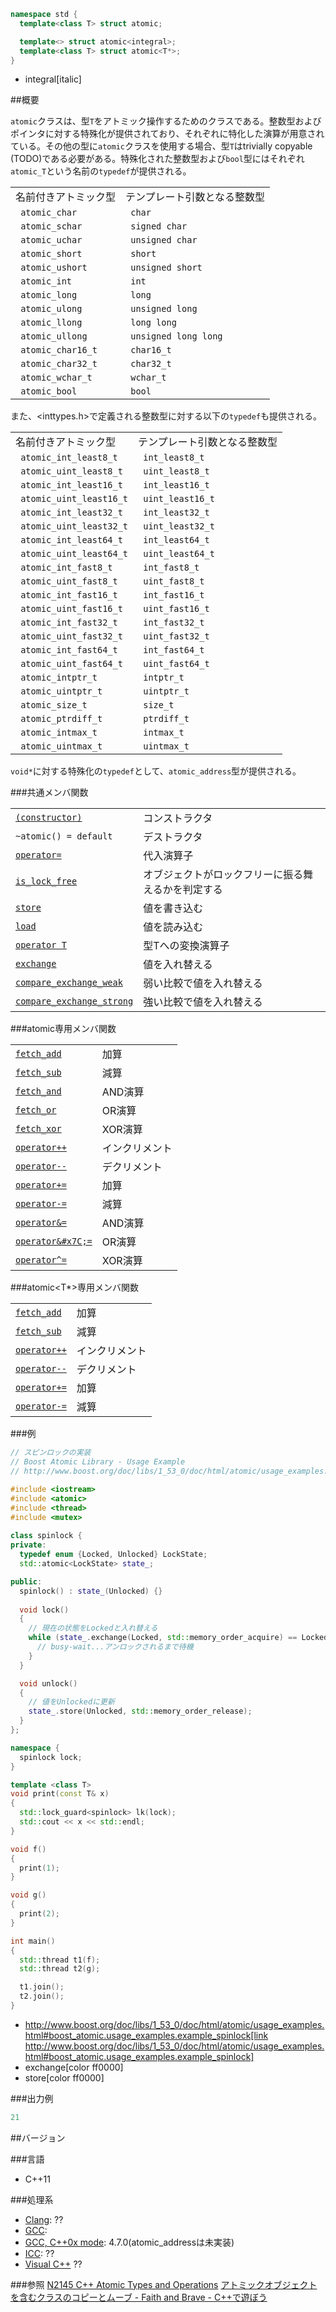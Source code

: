 ```cpp
namespace std {
  template<class T> struct atomic;

  template<> struct atomic<integral>;
  template<class T> struct atomic<T*>;
}
```
* integral[italic]

##概要

`atomic`クラスは、型`T`をアトミック操作するためのクラスである。整数型およびポインタに対する特殊化が提供されており、それぞれに特化した演算が用意されている。その他の型に`atomic`クラスを使用する場合、型`T`はtrivially copyable (TODO)である必要がある。特殊化された整数型および`bool`型にはそれぞれ`atomic_T`という名前の`typedef`が提供される。

| | |
|-----------------------------|--------------------------------|
| 名前付きアトミック型 | テンプレート引数となる整数型 |
|` atomic_char` |` char` |
|` atomic_schar` |` signed char` |
|` atomic_uchar` |` unsigned char` |
|` atomic_short` |` short` |
|` atomic_ushort` |` unsigned short` |
|` atomic_int` |` int` |
|` atomic_long` |` long` |
|` atomic_ulong` |` unsigned long` |
|` atomic_llong` |` long long` |
|` atomic_ullong` |` unsigned long long` |
|` atomic_char16_t` |` char16_t` |
|` atomic_char32_t` |` char32_t` |
|` atomic_wchar_t` |` wchar_t` |
|` atomic_bool` |` bool` |
また、<inttypes.h>で定義される整数型に対する以下の`typedef`も提供される。

| | |
|-----------------------------------|----------------------------|
| 名前付きアトミック型 | テンプレート引数となる整数型 |
|` atomic_int_least8_t` |` int_least8_t` |
|` atomic_uint_least8_t` |` uint_least8_t` |
|` atomic_int_least16_t` |` int_least16_t` |
|` atomic_uint_least16_t` |` uint_least16_t` |
|` atomic_int_least32_t` |` int_least32_t` |
|` atomic_uint_least32_t` |` uint_least32_t` |
|` atomic_int_least64_t` |` int_least64_t` |
|` atomic_uint_least64_t` |` uint_least64_t` |
|` atomic_int_fast8_t` |` int_fast8_t` |
|` atomic_uint_fast8_t` |` uint_fast8_t` |
|` atomic_int_fast16_t` |` int_fast16_t` |
|` atomic_uint_fast16_t` |` uint_fast16_t` |
|` atomic_int_fast32_t` |` int_fast32_t` |
|` atomic_uint_fast32_t` |` uint_fast32_t` |
|` atomic_int_fast64_t` |` int_fast64_t` |
|` atomic_uint_fast64_t` |` uint_fast64_t` |
|` atomic_intptr_t` |` intptr_t` |
|` atomic_uintptr_t` |` uintptr_t` |
|` atomic_size_t` |` size_t` |
|` atomic_ptrdiff_t` |` ptrdiff_t` |
|` atomic_intmax_t` |` intmax_t` |
|` atomic_uintmax_t` |` uintmax_t` |
`void*`に対する特殊化の`typedef`として、`atomic_address`型が提供される。

###共通メンバ関数

| | |
|------------------------------------------------------------------------------------------------------------------------------------------|--------------------------|
| [`(constructor)`](https://sites.google.com/site/cpprefjp/reference/atomic/atomic/atomic) | コンストラクタ |
| `~atomic() = default` | デストラクタ |
| [`operator=`](https://sites.google.com/site/cpprefjp/reference/atomic/atomic/op_assign) | 代入演算子 |
| [`is_lock_free`](https://sites.google.com/site/cpprefjp/reference/atomic/atomic/is_lock_free) | オブジェクトがロックフリーに振る舞えるかを判定する |
| [`store`](https://sites.google.com/site/cpprefjp/reference/atomic/atomic/store) | 値を書き込む |
| [`load`](https://sites.google.com/site/cpprefjp/reference/atomic/atomic/load) | 値を読み込む |
| [`operator T`](https://sites.google.com/site/cpprefjp/reference/atomic/atomic/op_t) | 型Tへの変換演算子 |
| [`exchange`](https://sites.google.com/site/cpprefjp/reference/atomic/atomic/exchange) | 値を入れ替える |
| [`compare_exchange_weak`](https://sites.google.com/site/cpprefjp/reference/atomic/atomic/compare_exchange_weak) | 弱い比較で値を入れ替える |
| [`compare_exchange_strong`](https://sites.google.com/site/cpprefjp/reference/atomic/atomic/compare_exchange_strong) | 強い比較で値を入れ替える |

###atomic<integral>専用メンバ関数

| | |
|---------------------------------------------------------------------------------------------------------------------|--------|
| [`fetch_add`](https://sites.google.com/site/cpprefjp/reference/atomic/atomic/fetch_add) | 加算 |
| [`fetch_sub`](https://sites.google.com/site/cpprefjp/reference/atomic/atomic/fetch_sub) | 減算 |
| [`fetch_and`](https://sites.google.com/site/cpprefjp/reference/atomic/atomic/fetch_and) | AND演算 |
| [`fetch_or`](https://sites.google.com/site/cpprefjp/reference/atomic/atomic/fetch_or) | OR演算 |
| [`fetch_xor`](https://sites.google.com/site/cpprefjp/reference/atomic/atomic/fetch_xor) | XOR演算 |
| [`operator++`](https://sites.google.com/site/cpprefjp/reference/atomic/atomic/op_increment) | インクリメント |
| [`operator--`](https://sites.google.com/site/cpprefjp/reference/atomic/atomic/op_decrement) | デクリメント |
| [`operator+=`](https://sites.google.com/site/cpprefjp/reference/atomic/atomic/op_plus_assign) | 加算 |
| [`operator-=`](https://sites.google.com/site/cpprefjp/reference/atomic/atomic/op_minus_assign) | 減算 |
| [`operator&=`](https://sites.google.com/site/cpprefjp/reference/atomic/atomic/op_and_assign) | AND演算 |
| [`operator&#x7C;=`](https://sites.google.com/site/cpprefjp/reference/atomic/atomic/op_or_assign) | OR演算 |
| [`operator^=`](https://sites.google.com/site/cpprefjp/reference/atomic/atomic/op_xor_assign) | XOR演算 |

###atomic<T*>専用メンバ関数

| | |
|---------------------------------------------------------------------------------------------------------------------|--------|
| [`fetch_add`](https://sites.google.com/site/cpprefjp/reference/atomic/atomic/fetch_add) | 加算 |
| [`fetch_sub`](https://sites.google.com/site/cpprefjp/reference/atomic/atomic/fetch_sub) | 減算 |
| [`operator++`](https://sites.google.com/site/cpprefjp/reference/atomic/atomic/op_increment) | インクリメント |
| [`operator--`](https://sites.google.com/site/cpprefjp/reference/atomic/atomic/op_decrement) | デクリメント |
| [`operator+=`](https://sites.google.com/site/cpprefjp/reference/atomic/atomic/op_plus_assign) | 加算 |
| [`operator-=`](https://sites.google.com/site/cpprefjp/reference/atomic/atomic/op_minus_assign) | 減算 |

###例

```cpp
// スピンロックの実装
// Boost Atomic Library - Usage Example
// http://www.boost.org/doc/libs/1_53_0/doc/html/atomic/usage_examples.html#boost_atomic.usage_examples.example_spinlock

#include <iostream>
#include <atomic>
#include <thread>
#include <mutex>
 
class spinlock {
private:
  typedef enum {Locked, Unlocked} LockState;
  std::atomic<LockState> state_;

public:
  spinlock() : state_(Unlocked) {}
  
  void lock()
  {
    // 現在の状態をLockedと入れ替える
    while (state_.exchange(Locked, std::memory_order_acquire) == Locked) {
      // busy-wait...アンロックされるまで待機
    }
  }

  void unlock()
  {
    // 値をUnlockedに更新
    state_.store(Unlocked, std::memory_order_release);
  }
};

namespace {
  spinlock lock;
}

template <class T>
void print(const T& x)
{
  std::lock_guard<spinlock> lk(lock);
  std::cout << x << std::endl;
}

void f()
{
  print(1);
}

void g()
{
  print(2);
}

int main()
{
  std::thread t1(f);
  std::thread t2(g);

  t1.join();
  t2.join();
}
```
* http://www.boost.org/doc/libs/1_53_0/doc/html/atomic/usage_examples.html#boost_atomic.usage_examples.example_spinlock[link http://www.boost.org/doc/libs/1_53_0/doc/html/atomic/usage_examples.html#boost_atomic.usage_examples.example_spinlock]
* exchange[color ff0000]
* store[color ff0000]

###出力例
```cpp
21
```

##バージョン

###言語

- C++11

###処理系

- [Clang](https://sites.google.com/site/cpprefjp/implementation#clang): ??
- [GCC](https://sites.google.com/site/cpprefjp/implementation#gcc): 
- [GCC, C++0x mode](https://sites.google.com/site/cpprefjp/implementation#gcc): 4.7.0(atomic_addressは未実装)
- [ICC](https://sites.google.com/site/cpprefjp/implementation#icc): ??
- [Visual C++](https://sites.google.com/site/cpprefjp/implementation#visual_cpp) ??


###参照
[N2145 C++ Atomic Types and Operations](http://www.open-std.org/jtc1/sc22/wg21/docs/papers/2007/n2145.html)
[アトミックオブジェクトを含むクラスのコピーとムーブ - Faith and Brave - C++で遊ぼう](http://d.hatena.ne.jp/faith_and_brave/20130110/1357808183)

